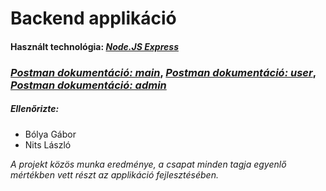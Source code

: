 # Backend applikáció

#### Használt technológia: *[Node.JS Express](https://expressjs.com/en/resources/glossary.html)*

### *[Postman dokumentáció: main](https://documenter.getpostman.com/view/27147863/2s93eR6GPw)*, *[Postman dokumentáció: user](https://documenter.getpostman.com/view/27147863/2s93eR6GPy)*, *[Postman dokumentáció: admin](https://documenter.getpostman.com/view/27147863/2s93eR6GPz)*

##### Ellenőrizte:
- Bólya Gábor
- Nits László

*A projekt közös munka eredménye, a csapat minden tagja egyenlő mértékben vett részt az applikáció fejlesztésében.* 
